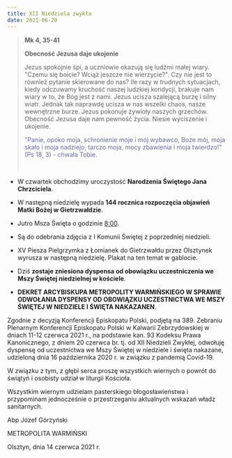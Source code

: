 ```yaml
---
title: XII Niedziela zwykła
date: 2021-06-20
---
```


> **Mk 4, 35-41**
>
> **Obecność Jezusa daje ukojenie**
>
> Jezus spokojnie śpi, a uczniowie okazują się ludźmi małej wiary. "Czemu się boicie? Wciąż jeszcze nie wierzycie?". Czy nie jest to również pytanie skierowane do nas? Ile razy w trudnych sytuacjach, kiedy odczuwamy kruchość naszej ludzkiej kondycji, brakuje nam wiary w to, że Bóg jest z nami. Jezus ucisza szalejącą burzę i silny wiatr. Jednak tak naprawdę ucisza w nas wszelki chaos, nasze wewnętrzne burze. Jezus pokonuje żywioły naszych grzechów. Obecność Jezusa daje nam pewność życia. Niesie wyciszenie i ukojenie.
>
> <span style="color: #666699;">"Panie, opoko moja, schronienie moje i mój wybawco, Boże mój, moja skało i moja nadziejo, tarczo moja, mocy zbawienia i moja twierdzo!" (Ps 18, 3) - chwała Tobie.</span>
>
> &nbsp;

- W czwartek obchodzimy uroczystość **Narodzenia Świętego Jana Chrzciciela**.
- W następną niedzielę wypada **144 rocznica rozpoczęcia objawień Matki Bożej w Gietrzwałdzie**.
- Jutro Msza Święta o godzinie <u>8:00</u>.
- Są do odebrania zdjęcia z I Komunii Świętej z poprzedniej niedzieli.
- XV Piesza Pielgrzymka z Łomianek do Gietrzwałdu przez Olsztynek wyrusza w następną niedzielę. Plakat na ten temat w gablocie.
- Dziś **zostaje zniesiona dyspensa od obowiązku uczestniczenia we Mszy Świętej niedzielnej w kościele**.

- **DEKRET ARCYBISKUPA METROPOLITY WARMIŃSKIEGO W SPRAWIE ODWOŁANIA DYSPENSY OD OBOWIĄZKU UCZESTNICTWA WE MSZY ŚWIĘTEJ W NIEDZIELE I ŚWIĘTA NAKAZANEN**.

Zgodnie z decyzją Konferencji Episkopatu Polski, podjętą na 389. Zebraniu Plenarnym Konferencji Episkopatu Polski w Kalwarii Zebrzydowskiej w dniach 11-12 czerwca 2021 r., na podstawie kan. 93 Kodeksu Prawa Kanonicznego, z dniem 20 czerwca br. tj. od XII Niedzieli Zwykłej, odwołuję dyspensę od uczestnictwa we Mszy Świętej w niedziele i święta nakazane, udzieloną dnia 16 października 2020 r. w związku z pandemią Covid-19.

W związku z tym, z głębi serca proszę wszystkich wiernych o powrót do świątyń i osobisty udział w liturgii Kościoła.

Wszystkim wiernym udzielam pasterskiego błogosławieństwa i przypominam jednocześnie o przestrzeganiu aktualnych wskazań władz sanitarnych.

Abp Józef Górzyński

METROPOLITA WARMIŃSKI

Olsztyn, dnia 14 czerwca 2021 r.
